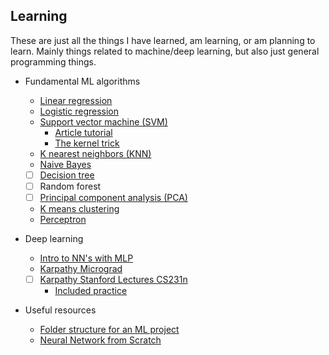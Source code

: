## Learning 
These are just all the things I have learned, am learning, or am planning to learn. Mainly things 
related to machine/deep learning, but also just general programming things.

* Fundamental ML algorithms 
  * [Linear regression](https://www.youtube.com/watch?v=VmbA0pi2cRQ)
  * [Logistic regression](https://www.youtube.com/watch?v=YYEJ_GUguHw)
  * [Support vector machine (SVM)](https://www.youtube.com/watch?v=T9UcK-TxQGw)
      * [Article tutorial](https://towardsdatascience.com/implement-multiclass-svm-from-scratch-in-python-b141e43dc084)
      * [The kernel trick](https://www.youtube.com/watch?v=Q7vT0--5VII)
  * [K nearest neighbors (KNN)](https://www.youtube.com/watch?v=rTEtEy5o3X0)
  * [Naive Bayes](https://www.youtube.com/watch?v=TLInuAorxqE)
  * [ ] [Decision tree](https://www.youtube.com/watch?v=NxEHSAfFlK8&t=5s)
  * [ ] Random forest
  * [ ] [Principal component analysis (PCA)](https://www.youtube.com/watch?v=Rjr62b_h7S4)
  * [K means clustering](https://www.youtube.com/watch?v=6UF5Ysk_2gk)
  * [Perceptron](https://www.youtube.com/watch?v=aOEoxyA4uXU)

* Deep learning
  * [Intro to NN's with MLP](https://www.youtube.com/playlist?list=PLQVvvaa0QuDcjD5BAw2DxE6OF2tius3V3) 
  * [Karpathy Micrograd](https://www.youtube.com/watch?v=VMj-3S1tku0)
  * [ ] [Karpathy Stanford Lectures CS231n](https://www.youtube.com/watch?v=i94OvYb6noo)
    * [Included practice](https://cs231n.github.io/)

* Useful resources
  * [Folder structure for an ML project](https://dev.to/luxacademy/generic-folder-structure-for-your-machine-learning-projects-4coe)
  * [Neural Network from Scratch](https://medium.com/@waleedmousa975/building-a-neural-network-from-scratch-using-numpy-and-math-libraries-a-step-by-step-tutorial-in-608090c20466)
